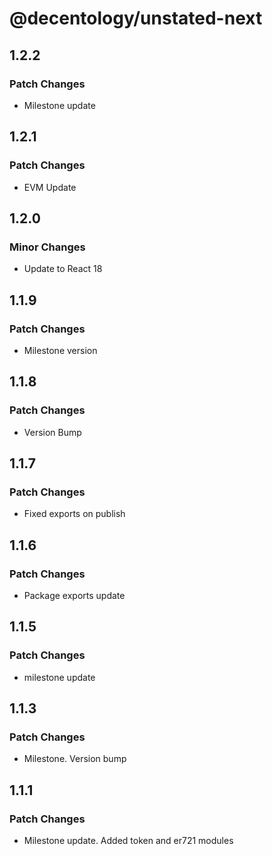 # @decentology/unstated-next

## 1.2.2

### Patch Changes

-   Milestone update

## 1.2.1

### Patch Changes

-   EVM Update

## 1.2.0

### Minor Changes

-   Update to React 18

## 1.1.9

### Patch Changes

-   Milestone version

## 1.1.8

### Patch Changes

-   Version Bump

## 1.1.7

### Patch Changes

-   Fixed exports on publish

## 1.1.6

### Patch Changes

-   Package exports update

## 1.1.5

### Patch Changes

-   milestone update

## 1.1.3

### Patch Changes

-   Milestone. Version bump

## 1.1.1

### Patch Changes

-   Milestone update. Added token and er721 modules
